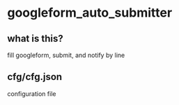 # googleform_auto_submitter
## what is this?
fill googleform, submit, and notify by line  

## cfg/cfg.json
configuration file



